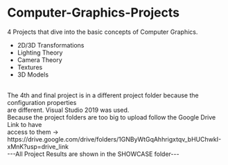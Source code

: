 # Computer-Graphics-Projects
4 Projects that dive into the basic concepts of Computer Graphics. <br>
* 2D/3D Transformations
* Lighting Theory
* Camera Theory
* Textures
* 3D Models
<br>
The 4th and final project is in a different project folder because the configuration properties<br>
are different. Visual Studio 2019 was used.<br>
Because the project folders are too big to upload follow the Google Drive Link to have<br>
access to them -> https://drive.google.com/drive/folders/1GNByWtGqAhhrigxtqv_bHUChwkI-xMnK?usp=drive_link
<br>
---All Project Results are shown in the SHOWCASE folder---
  
